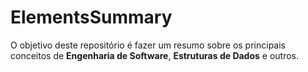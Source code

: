# ElementsSummary

O objetivo deste repositório é fazer um resumo sobre os principais conceitos de **Engenharia de Software**, **Estruturas de Dados** e outros.

